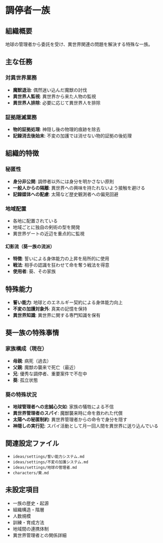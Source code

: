 # 調停者一族

## 組織概要
地球の管理者から委託を受け、異世界関連の問題を解決する特殊な一族。

## 主な任務

### 対異世界業務
- **魔獣退治**: 偶然迷い込んだ魔獣の討伐
- **異世界人監視**: 異世界から来た人物の監視
- **異世界人排除**: 必要に応じて異世界人を排除

### 証拠隠滅業務
- **物的証拠処理**: 神隠し後の物理的痕跡を除去
- **記録消去後始末**: 不変の加護では消せない物的証拠の後処理

## 組織的特徴

### 秘匿性
- **身分非公開**: 調停者以外には身分を明かさない原則
- **一般人からの隔離**: 異世界への興味を持たれないよう接触を避ける
- **記録媒体への配慮**: 太陽など歴史観測者への偏見回避

### 地域配置
- 各地に配置されている
- 地域ごとに独自の剣術の型を開発
- 異世界ゲートの近辺を重点的に監視

#### 幻影流（葵一族の流派）
- **特徴**: 誓いによる身体能力の上昇を局所的に使用
- **戦法**: 相手の認識を狂わせて命を奪う戦法を得意
- **使用者**: 葵、その家族

## 特殊能力
- **誓い能力**: 地球とのエネルギー契約による身体能力向上
- **不変の加護対象外**: 真実の記憶を保持
- **異世界知識**: 異世界に関する専門知識を保有

## 葵一族の特殊事情

### 家族構成（現在）
- **母親**: 病死（過去）
- **父親**: 魔獣の襲来で死亡（最近）
- **兄**: 優秀な調停者、重要案件で不在中
- **葵**: 孤立状態

### 葵の特殊状況
- **地球管理者への忠誠心欠如**: 家族の犠牲による不信
- **異世界管理者のスパイ**: 魔獣襲来時に命を救われた代償
- **太陽への秘匿制約**: 異世界管理者からの命令で身分を隠す
- **神隠しの実行犯**: スパイ活動として月一回人間を異世界に送り込んでいる

## 関連設定ファイル
- `ideas/settings/誓い能力システム.md`
- `ideas/settings/不変の加護システム.md`
- `ideas/settings/地球の管理者.md`
- `characters/葵.md`

## 未設定項目
- 一族の歴史・起源
- 組織構造・階層
- 人数規模
- 訓練・育成方法
- 地域間の連携体制
- 異世界管理者との関係詳細